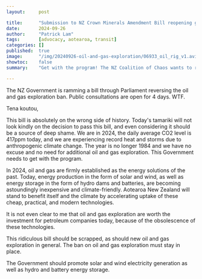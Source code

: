 ```yaml
---
layout:     post

title:      "Submission to NZ Crown Minerals Amendment Bill reopening gas and oil exploration"
date:       2024-09-26
author:     "Patrick Lam"
tags:       [advocacy, aotearoa, transit]
categories: []
published:  true
image:      "/img/20240926-oil-and-gas-exploration/06933_oil_rig_v1.avif"
showtoc:    false
summary:    "Get with the program! The NZ Coalition of Chaos wants to reverse the oil and gas exploration ban. It is 2024, not 1984."

---
```


<style>
.post-heading h1  { color: yellow; text-shadow: 2px 2px 2px grey; }
.meta { color: #fff; text-shadow: 1px 1px 1px grey; }
</style>

The NZ Government is ramming a bill through Parliament reversing the oil and gas exploration ban. Public consultations are open for 4 days. WTF.

Tena koutou,

This bill is absolutely on the wrong side of history. Today's tamariki will not look kindly on the decision to pass this bill, and even considering it should be a source of deep shame. We are in 2024, the daily average CO2 level is 417ppm today, and we are experiencing record heat and storms due to anthropogenic climate change. The year is no longer 1984 and we have no excuse and no need for additional oil and gas exploration. This Government needs to get with the program.

In 2024, oil and gas are firmly established as the energy solutions of the past. Today, energy production in the form of solar and wind, as well as energy storage in the form of hydro dams and batteries, are becoming astoundingly inexpensive and climate-friendly. Aotearoa New Zealand will stand to benefit itself and the climate by accelerating uptake of these cheap, practical, and modern technologies.

It is not even clear to me that oil and gas exploration are worth the investment for petroleum companies today, because of the obsolescence of these technologies.

This ridiculous bill should be scrapped, as should new oil and gas exploration in general. The ban on oil and gas exploration must stay in place.

The Government should promote solar and wind electricity generation as well as hydro and battery energy storage.